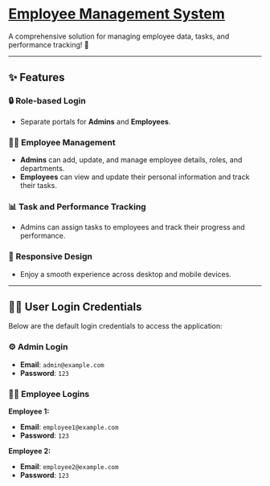 # [Employee Management System](https://employee-management-system-eta-nine.vercel.app/)  
A comprehensive solution for managing employee data, tasks, and performance tracking! 🌟  

---  

## ✨ Features  

### 🔒 Role-based Login  
- Separate portals for **Admins** and **Employees**.  

### 👩‍💻 Employee Management  
- **Admins** can add, update, and manage employee details, roles, and departments.  
- **Employees** can view and update their personal information and track their tasks.  

### 📊 Task and Performance Tracking  
- Admins can assign tasks to employees and track their progress and performance.  

### 📱 Responsive Design  
- Enjoy a smooth experience across desktop and mobile devices.  

---  

## 🧑‍💻 User Login Credentials  

Below are the default login credentials to access the application:  

### ⚙️ Admin Login  
- **Email**: `admin@example.com`  
- **Password**: `123`  

### 👨‍💼 Employee Logins  

**Employee 1:**  
- **Email**: `employee1@example.com`  
- **Password**: `123`  

**Employee 2:**  
- **Email**: `employee2@example.com`  
- **Password**: `123`  
